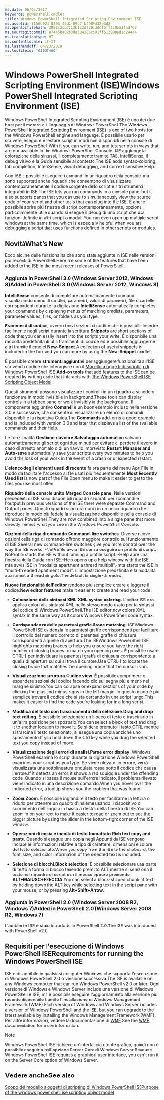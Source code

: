 ```yaml
---
ms.date: 06/05/2017
keywords: powershell,cmdlet
title: Windows PowerShell Integrated Scripting Environment ISE
ms.assetid: f156b92d-0203-46d2-89c7-b4989d32e3d2
ms.openlocfilehash: 3002c2cb7213b1c2d7201dddf5ff3c0651fad767
ms.sourcegitcommit: e7445ba8203da304286c591ff513900ad1c244a4
ms.translationtype: HT
ms.contentlocale: it-IT
ms.lasthandoff: 04/23/2019
ms.locfileid: "62057486"
---
```

# <a name="windows-powershell-integrated-scripting-environment-ise"></a><span data-ttu-id="37461-103">Windows PowerShell Integrated Scripting Environment (ISE)</span><span class="sxs-lookup"><span data-stu-id="37461-103">Windows PowerShell Integrated Scripting Environment (ISE)</span></span>

<span data-ttu-id="37461-104">Windows PowerShell Integrated Scripting Environment (ISE) è uno dei due host per il motore e il linguaggio di Windows PowerShell.</span><span class="sxs-lookup"><span data-stu-id="37461-104">The Windows PowerShell Integrated Scripting Environment (ISE) is one of two hosts for the Windows PowerShell engine and language.</span></span> <span data-ttu-id="37461-105">È possibile usarlo per scrivere, eseguire e testare script in modi non disponibili nella console di Windows PowerShell.</span><span class="sxs-lookup"><span data-stu-id="37461-105">With it you can write, run, and test scripts in ways that are not available in the Windows PowerShell Console.</span></span> <span data-ttu-id="37461-106">ISE aggiunge la colorazione della sintassi, il completamento tramite TAB, IntelliSense, il debug visivo e la Guida sensibile al contesto.</span><span class="sxs-lookup"><span data-stu-id="37461-106">The ISE adds syntax-coloring, tab completion, IntelliSense, visual debugging, and context sensitive Help.</span></span>

<span data-ttu-id="37461-107">Con ISE è possibile eseguire i comandi in un riquadro della console, ma sono supportati anche riquadri che consentono di visualizzare contemporaneamente il codice sorgente dello script e altri strumenti integrabili in ISE.</span><span class="sxs-lookup"><span data-stu-id="37461-107">The ISE lets you run commands in a console pane, but it also supports panes that you can use to simultaneously view the source code of your script and other tools that can plug into the ISE.</span></span> <span data-ttu-id="37461-108">È anche possibile aprire più finestre di script contemporaneamente, opzione particolarmente utile quando si esegue il debug di uno script che usa funzioni definite in altri script o moduli.</span><span class="sxs-lookup"><span data-stu-id="37461-108">You can even open up multiple script windows at the same time, which is especially helpful when you are debugging a script that uses functions defined in other scripts or modules.</span></span>

## <a name="whats-new"></a><span data-ttu-id="37461-109">Novità</span><span class="sxs-lookup"><span data-stu-id="37461-109">What’s New</span></span>

<span data-ttu-id="37461-110">Ecco alcune delle funzionalità che sono state aggiunte in ISE nelle versioni più recenti di PowerShell.</span><span class="sxs-lookup"><span data-stu-id="37461-110">Here are some of the features that have been added to the ISE in the most recent releases of PowerShell.</span></span>

### <a name="added-in-powershell-30-windows-server-2012-windows-8"></a><span data-ttu-id="37461-111">Aggiunta in PowerShell 3.0 (Windows Server 2012, Windows 8)</span><span class="sxs-lookup"><span data-stu-id="37461-111">Added in PowerShell 3.0 (Windows Server 2012, Windows 8)</span></span>

<span data-ttu-id="37461-112">**IntelliSense** consente di completare automaticamente i comandi visualizzando menu di cmdlet, parametri, valori di parametri, file o cartelle corrispondenti durante la digitazione.</span><span class="sxs-lookup"><span data-stu-id="37461-112">**IntelliSense** automatically completes your commands by displaying menus of matching cmdlets, parameters, parameter values, files, or folders as you type.</span></span>

<span data-ttu-id="37461-113">**Frammenti di codice**, ovvero brevi sezioni di codice che è possibile inserire facilmente negli script durante la scrittura.</span><span class="sxs-lookup"><span data-stu-id="37461-113">**Snippets** are short sections of code that you can easily insert into the scripts your write.</span></span> <span data-ttu-id="37461-114">È disponibile una raccolta predefinita di utili frammenti di codice ed è possibile aggiungerne altri tramite il cmdlet **New-Snippet**.</span><span class="sxs-lookup"><span data-stu-id="37461-114">A collection of useful snippets is included in the box and you can more by using the **New-Snippet** cmdlet.</span></span>

<span data-ttu-id="37461-115">È possibile creare **strumenti aggiuntivi** per aggiungere funzionalità all'ISE scrivendo codice che interagisce con il [Modello a oggetti di scripting di Windows PowerShell ISE](../../core-powershell/ise/The-ISE-Object-Model-Hierarchy.md).</span><span class="sxs-lookup"><span data-stu-id="37461-115">**Add-on tools** that add features to the ISE can be created by writing code that interacts with [The Windows PowerShell ISE Scripting Object Model](../../core-powershell/ise/The-ISE-Object-Model-Hierarchy.md).</span></span>

<span data-ttu-id="37461-116">Questi strumenti possono visualizzare i controlli in un riquadro a schede o funzionare in modo invisibile in background.</span><span class="sxs-lookup"><span data-stu-id="37461-116">These tools can display controls in a tabbed pane or work invisibly in the background.</span></span> <span data-ttu-id="37461-117">Il componente aggiuntivo **Comandi** è un buon esempio incluso nella versione 3.0 e successive, che consente di visualizzare un elenco di comandi disponibili e la rispettiva Guida.</span><span class="sxs-lookup"><span data-stu-id="37461-117">The **Commands** add-on is a good example and is included with version 3.0 and later that displays a list of the available commands and their Help.</span></span>

<span data-ttu-id="37461-118">Le funzionalità **Gestione riavvio e Salvataggio automatico** salvano automaticamente gli script ogni due minuti per evitare di perdere il lavoro in caso di arresto anomalo o di un riavvio imprevisto.</span><span class="sxs-lookup"><span data-stu-id="37461-118">**Restart Manager and Auto-save** automatically save your scripts every two minutes to help you avoid the loss of your work in the event of a crash or unexpected restart.</span></span>

<span data-ttu-id="37461-119">L'**elenco degli elementi usati di recente** fa ora parte del menu Apri File in modo da facilitare l'accesso ai file usati più frequentemente.</span><span class="sxs-lookup"><span data-stu-id="37461-119">**Most Recently Used list** is now part of the File Open menu to make it easier to get to the files you use most often.</span></span>

<span data-ttu-id="37461-120">**Riquadro della console unito**.</span><span class="sxs-lookup"><span data-stu-id="37461-120">**Merged Console pane**.</span></span> <span data-ttu-id="37461-121">Nelle versioni precedenti di ISE sono disponibili riquadri separati per i comandi e l'output.</span><span class="sxs-lookup"><span data-stu-id="37461-121">In previous versions of the ISE there were separate Command and Output panes.</span></span> <span data-ttu-id="37461-122">Questi riquadri sono ora riuniti in un unico riquadro che riproduce in modo più fedele la visualizzazione disponibile nella console di Windows PowerShell.</span><span class="sxs-lookup"><span data-stu-id="37461-122">They are now combined into a single pane that more directly mimics what you see in the Windows PowerShell Console.</span></span>

<span data-ttu-id="37461-123">**Opzioni della riga di comando**.</span><span class="sxs-lookup"><span data-stu-id="37461-123">**Command-line switches**.</span></span> <span data-ttu-id="37461-124">Diverse nuove opzioni della riga di comando offrono maggiore controllo sul funzionamento di ISE.</span><span class="sxs-lookup"><span data-stu-id="37461-124">Several new command-line switches give you more control over the way the ISE works.</span></span> <span data-ttu-id="37461-125">-NoProfile avvia ISE senza eseguire un profilo di script.</span><span class="sxs-lookup"><span data-stu-id="37461-125">-NoProfile starts the ISE without running a profile script.</span></span> <span data-ttu-id="37461-126">-Help apre una finestra della Guida con ISE.</span><span class="sxs-lookup"><span data-stu-id="37461-126">-Help opens up a help window with the ISE.</span></span> <span data-ttu-id="37461-127">-mta avvia ISE in "modalità apartment a thread multipli".</span><span class="sxs-lookup"><span data-stu-id="37461-127">-mta starts the ISE in “multi-threaded apartment mode”.</span></span> <span data-ttu-id="37461-128">L'impostazione predefinita è la modalità apartment a thread singolo.</span><span class="sxs-lookup"><span data-stu-id="37461-128">The default is single-threaded.</span></span>

<span data-ttu-id="37461-129">**Nuove funzionalità dell'editor** rendono più semplice creare e leggere il codice:</span><span class="sxs-lookup"><span data-stu-id="37461-129">**New editor features** make it easier to create and read your code:</span></span>

- <span data-ttu-id="37461-130">**Colorazione della sintassi XML**.</span><span class="sxs-lookup"><span data-stu-id="37461-130">**XML syntax coloring**.</span></span> <span data-ttu-id="37461-131">L'editor ISE ora applica colori alla sintassi XML nello stesso modo usato per la sintassi del codice di Windows PowerShell.</span><span class="sxs-lookup"><span data-stu-id="37461-131">The ISE editor now colors XML syntax in the same way as it colors Windows PowerShell code syntax.</span></span>

- <span data-ttu-id="37461-132">**Corrispondenza delle parentesi graffe**.</span><span class="sxs-lookup"><span data-stu-id="37461-132">**Brace matching**.</span></span> <span data-ttu-id="37461-133">ISEWindows PowerShell ISE evidenzia le parentesi graffe corrispondenti per facilitare il controllo del numero corretto di parentesi graffe di chiusura corrispondenti a quelle di apertura.</span><span class="sxs-lookup"><span data-stu-id="37461-133">The ISEWindows PowerShell ISE highlights matching braces to help you ensure you have the right number of closing braces to match your opening ones.</span></span> <span data-ttu-id="37461-134">È possibile usare CTRL-\[ per individuare la parentesi graffa di chiusura corrispondente a quella di apertura su cui si trova il cursore.</span><span class="sxs-lookup"><span data-stu-id="37461-134">Use CTRL-\[ to locate the closing brace that matches the opening brace that the cursor is on.</span></span>

- <span data-ttu-id="37461-135">**Visualizzazione struttura**.</span><span class="sxs-lookup"><span data-stu-id="37461-135">**Outline view**.</span></span> <span data-ttu-id="37461-136">È possibile comprimere o espandere sezioni del codice facendo clic sul segno più e meno nel margine sinistro.</span><span class="sxs-lookup"><span data-stu-id="37461-136">You can collapse or expand sections of your code by clicking the plus and minus signs in the left margin.</span></span> <span data-ttu-id="37461-137">In questo modo è più semplice trovare il codice che si sta cercando in uno script lungo.</span><span class="sxs-lookup"><span data-stu-id="37461-137">This makes it easier to find the code you’re looking for in a long script.</span></span>

- <span data-ttu-id="37461-138">**Modifica del testo con trascinamento della selezione**.</span><span class="sxs-lookup"><span data-stu-id="37461-138">**Drag and drop text editing**.</span></span> <span data-ttu-id="37461-139">È possibile selezionare un blocco di testo e trascinarlo in un'altra posizione per spostarlo.</span><span class="sxs-lookup"><span data-stu-id="37461-139">You can select a block of text and drag it to another location to move it.</span></span> <span data-ttu-id="37461-140">Se si tiene premuto il tasto CTRL mentre si trascina il testo selezionato, si esegue una copia anziché uno spostamento.</span><span class="sxs-lookup"><span data-stu-id="37461-140">If you hold down the Ctrl key while you drag the selected text you copy instead of move.</span></span>

- <span data-ttu-id="37461-141">**Visualizzazione degli errori di analisi**.</span><span class="sxs-lookup"><span data-stu-id="37461-141">**Parse error display**.</span></span> <span data-ttu-id="37461-142">Windows PowerShell esamina lo script durante la digitazione.</span><span class="sxs-lookup"><span data-stu-id="37461-142">Windows PowerShell examines your script as you type.</span></span> <span data-ttu-id="37461-143">Se viene rilevato un errore, verrà visualizzata una sottolineatura ondulata rossa sotto il codice che causa l'errore.</span><span class="sxs-lookup"><span data-stu-id="37461-143">If it detects an error, it shows a red squiggle under the offending code.</span></span> <span data-ttu-id="37461-144">Quando si passa il mouse sull'errore indicato, il problema rilevato viene indicato in una descrizione comando.</span><span class="sxs-lookup"><span data-stu-id="37461-144">When you hover over the indicated error, a tooltip shows you the problem that was found.</span></span>

- <span data-ttu-id="37461-145">**Zoom**.</span><span class="sxs-lookup"><span data-stu-id="37461-145">**Zoom**.</span></span> <span data-ttu-id="37461-146">È possibile ingrandire il testo per facilitarne la lettura o ridurlo per ottenere un quadro d'insieme usando il dispositivo di scorrimento nell'angolo in basso a destra della finestra di ISE.</span><span class="sxs-lookup"><span data-stu-id="37461-146">You can zoom in on your text to make it easier to read or zoom out to see the bigger picture by using the slider in the bottom-right corner of the ISE window.</span></span>

- <span data-ttu-id="37461-147">**Operazioni di copia e incolla di testo formattato**.</span><span class="sxs-lookup"><span data-stu-id="37461-147">**Rich text copy and paste**.</span></span> <span data-ttu-id="37461-148">Quando si esegue una copia negli Appunti da ISE vengono incluse le informazioni relative a tipo di carattere, dimensioni e colore del testo selezionato.</span><span class="sxs-lookup"><span data-stu-id="37461-148">When you copy from the ISE to the clipboard, the font, size, and color information of the selected text is included.</span></span>

- <span data-ttu-id="37461-149">**Selezione di blocchi**.</span><span class="sxs-lookup"><span data-stu-id="37461-149">**Block selection**.</span></span> <span data-ttu-id="37461-150">È possibile selezionare una parte di testo a forma di blocco tenendo premuto ALT mentre si seleziona il testo nel riquadro di script con il mouse oppure premendo **ALT+MAIUSC+FRECCIA**.</span><span class="sxs-lookup"><span data-stu-id="37461-150">You can select a block-shaped chunk of text by holding down the ALT key while selecting text in the script pane with your mouse, or by pressing **Alt+Shift+Arrow**.</span></span>

### <a name="added-in-powershell-20-windows-server-2008-r2-windows-7"></a><span data-ttu-id="37461-151">Aggiunta in PowerShell 2.0 (Windows Server 2008 R2, Windows 7)</span><span class="sxs-lookup"><span data-stu-id="37461-151">Added in PowerShell 2.0 (Windows Server 2008 R2, Windows 7)</span></span>

<span data-ttu-id="37461-152">L'ambiente ISE è stato introdotto in PowerShell 2.0.</span><span class="sxs-lookup"><span data-stu-id="37461-152">The ISE was introduced with PowerShell v2.0.</span></span>

## <a name="requirements-for-running-the-windows-powershell-ise"></a><span data-ttu-id="37461-153">Requisiti per l'esecuzione di Windows PowerShell ISE</span><span class="sxs-lookup"><span data-stu-id="37461-153">Requirements for running the Windows PowerShell ISE</span></span>

<span data-ttu-id="37461-154">ISE è disponibile in qualsiasi computer Windows che supporta l'esecuzione di Windows PowerShell 2.0 o versione successiva.</span><span class="sxs-lookup"><span data-stu-id="37461-154">The ISE is available on any Windows computer that can run Windows PowerShell v2.0 or later.</span></span> <span data-ttu-id="37461-155">Ogni versione di Windows e Windows Server include una versione di Windows PowerShell e ISE, ma è possibile eseguire l'aggiornamento alla versione più recente disponibile tramite l'installazione di Windows Management Framework (WMF).</span><span class="sxs-lookup"><span data-stu-id="37461-155">Each version of Windows and Windows Server includes a version of Windows PowerShell and the ISE, but you can upgrade to the latest available by installing the Windows Management Framework (WMF).</span></span> <span data-ttu-id="37461-156">Per altre informazioni, vedere la documentazione di [WMF](/powershell/wmf).</span><span class="sxs-lookup"><span data-stu-id="37461-156">See the [WMF](/powershell/wmf) documentation for more information.</span></span>

> [!NOTE]
> <span data-ttu-id="37461-157">Windows PowerShell ISE richiede un'interfaccia utente grafica, quindi non è possibile eseguirlo nell'opzione Server Core di Windows Server.</span><span class="sxs-lookup"><span data-stu-id="37461-157">Because Windows PowerShell ISE requires a graphical user interface, you can’t run it on the Server Core option of Windows Server.</span></span>

## <a name="see-also"></a><span data-ttu-id="37461-158">Vedere anche</span><span class="sxs-lookup"><span data-stu-id="37461-158">See also</span></span>

[<span data-ttu-id="37461-159">Scopo del modello a oggetti di scripting di Windows PowerShell ISE</span><span class="sxs-lookup"><span data-stu-id="37461-159">Purpose of the windows power shell ise scripting object model</span></span>](../../core-powershell/ise/Purpose-of-the-Windows-PowerShell-ISE-Scripting-Object-Model.md)